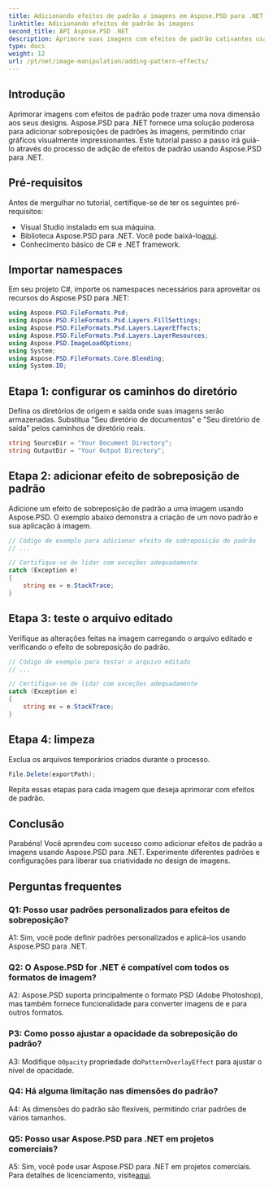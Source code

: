 ```yaml
---
title: Adicionando efeitos de padrão a imagens em Aspose.PSD para .NET
linktitle: Adicionando efeitos de padrão às imagens
second_title: API Aspose.PSD .NET
description: Aprimore suas imagens com efeitos de padrão cativantes usando Aspose.PSD para .NET. Siga nosso guia passo a passo para adicionar padrões personalizados perfeitamente.
type: docs
weight: 12
url: /pt/net/image-manipulation/adding-pattern-effects/
---
```

## Introdução

Aprimorar imagens com efeitos de padrão pode trazer uma nova dimensão aos seus designs. Aspose.PSD para .NET fornece uma solução poderosa para adicionar sobreposições de padrões às imagens, permitindo criar gráficos visualmente impressionantes. Este tutorial passo a passo irá guiá-lo através do processo de adição de efeitos de padrão usando Aspose.PSD para .NET.

## Pré-requisitos

Antes de mergulhar no tutorial, certifique-se de ter os seguintes pré-requisitos:

- Visual Studio instalado em sua máquina.
-  Biblioteca Aspose.PSD para .NET. Você pode baixá-lo[aqui](https://releases.aspose.com/psd/net/).
- Conhecimento básico de C# e .NET framework.

## Importar namespaces

Em seu projeto C#, importe os namespaces necessários para aproveitar os recursos do Aspose.PSD para .NET:

```csharp
using Aspose.PSD.FileFormats.Psd;
using Aspose.PSD.FileFormats.Psd.Layers.FillSettings;
using Aspose.PSD.FileFormats.Psd.Layers.LayerEffects;
using Aspose.PSD.FileFormats.Psd.Layers.LayerResources;
using Aspose.PSD.ImageLoadOptions;
using System;
using Aspose.PSD.FileFormats.Core.Blending;
using System.IO;
```

## Etapa 1: configurar os caminhos do diretório

Defina os diretórios de origem e saída onde suas imagens serão armazenadas. Substitua "Seu diretório de documentos" e "Seu diretório de saída" pelos caminhos de diretório reais.

```csharp
string SourceDir = "Your Document Directory";
string OutputDir = "Your Output Directory";
```

## Etapa 2: adicionar efeito de sobreposição de padrão

Adicione um efeito de sobreposição de padrão a uma imagem usando Aspose.PSD. O exemplo abaixo demonstra a criação de um novo padrão e sua aplicação à imagem.

```csharp
// Código de exemplo para adicionar efeito de sobreposição de padrão
// ...

// Certifique-se de lidar com exceções adequadamente
catch (Exception e)
{
    string ex = e.StackTrace;
}
```

## Etapa 3: teste o arquivo editado

Verifique as alterações feitas na imagem carregando o arquivo editado e verificando o efeito de sobreposição do padrão.

```csharp
// Código de exemplo para testar o arquivo editado
// ...

// Certifique-se de lidar com exceções adequadamente
catch (Exception e)
{
    string ex = e.StackTrace;
}
```

## Etapa 4: limpeza

Exclua os arquivos temporários criados durante o processo.

```csharp
File.Delete(exportPath);
```

Repita essas etapas para cada imagem que deseja aprimorar com efeitos de padrão.

## Conclusão

Parabéns! Você aprendeu com sucesso como adicionar efeitos de padrão a imagens usando Aspose.PSD para .NET. Experimente diferentes padrões e configurações para liberar sua criatividade no design de imagens.

## Perguntas frequentes

### Q1: Posso usar padrões personalizados para efeitos de sobreposição?

A1: Sim, você pode definir padrões personalizados e aplicá-los usando Aspose.PSD para .NET.

### Q2: O Aspose.PSD for .NET é compatível com todos os formatos de imagem?

A2: Aspose.PSD suporta principalmente o formato PSD (Adobe Photoshop), mas também fornece funcionalidade para converter imagens de e para outros formatos.

### P3: Como posso ajustar a opacidade da sobreposição do padrão?

 A3: Modifique o`Opacity` propriedade do`PatternOverlayEffect` para ajustar o nível de opacidade.

### Q4: Há alguma limitação nas dimensões do padrão?

A4: As dimensões do padrão são flexíveis, permitindo criar padrões de vários tamanhos.

### Q5: Posso usar Aspose.PSD para .NET em projetos comerciais?

A5: Sim, você pode usar Aspose.PSD para .NET em projetos comerciais. Para detalhes de licenciamento, visite[aqui](https://purchase.aspose.com/buy).